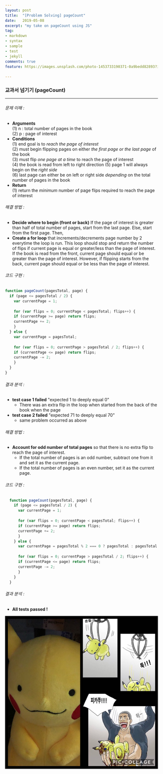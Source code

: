 ```yaml
---
layout: post
title:  "[Problem Solving] pageCount"
date:   2019-05-08
excerpt: "my take on pageCount using JS"
tag:
- markdown 
- syntax
- sample
- test
- jekyll
comments: true
feature: https://images.unsplash.com/photo-1453733190371-0a9bedd82893?ixlib=rb-1.2.1&ixid=eyJhcHBfaWQiOjEyMDd9&auto=format&fit=crop&w=1267&q=80

---
```


### 교과서 넘기기 (pageCount)
---
###### 문제 이해 :
  * **Arguments**  
  (1) n : total number of pages in the book  
  (2) p : page of interest
  * **Conditions**  
  (1) end goal is to *reach the page of interest*  
  (2) must begin flipping pages on either *the first page or the last page* of the book  
  (3) must flip *one page at a time* to reach the page of interest  
  (4) the book is read from left to right direction
  (5) page 1 will always begin on the *right side*  
  (6) last page can either be on left or right side *depending* on the total number of pages in the book
  * **Return**  
  (1) return the *minimum* number of page flips required to reach the page of interest

###### 해결 방법 :  
  * **Decide where to begin (front or back)** If the page of interest is greater than half of total number of pages, start from the last page. Else, start from the first page. Then,
  * **Create a for loop** that increments/decrements page number by 2 everytime the loop is run. This loop should stop and return the number of flips if current page is equal or greater/less than the page of interest.  
  If the book is read from the front, current page should equal or be greater than the page of interest. However, if flipping starts from the back, current page should equal or be less than the page of interest.
###### 코드 구현 :  
  ```javascript
  function pageCount(pagesTotal, page) {
    if (page <= pagesTotal / 2) {
      var currentPage = 1;

      for (var flips = 0; currentPage < pagesTotal; flips++) {
      if (currentPage >= page) return flips;
      currentPage += 2;
      }
    } else {
      var currentPage = pagesTotal;

      for (var flips = 0; currentPage > pagesTotal / 2; flips++) {
      if (currentPage <= page) return flips;
      currentPage -= 2;
      }
    }
  }
  ``` 

###### 결과 분석 : 

  * **test case 1 failed** "expected 1 to deeply equal 0"  
    * There was an extra flip in the loop when started from the back of the book when the page
  * **test case 2 failed** "expected 71 to deeply equal 70"  
    * same problem occurred as above

###### 해결 방법 : 

  * **Account for odd number of total pages** so that there is no extra flip to reach the page of interest.  
    * If the total number of pages is an odd number, subtract one from it and set it as the current page.
    * If the total number of pages is an even number, set it as the current page.

###### 코드 구현 : 
```javascript
  function pageCount(pagesTotal, page) {
    if (page <= pagesTotal / 2) {
      var currentPage = 1;

      for (var flips = 0; currentPage < pagesTotal; flips++) {
      if (currentPage >= page) return flips;
      currentPage += 2;
      }
    } else {
      var currentPage = pagesTotal % 2 === 0 ? pagesTotal : pagesTotal - 1;

      for (var flips = 0; currentPage > pagesTotal / 2; flips++) {
      if (currentPage <= page) return flips;
      currentPage -= 2;
      }
    }
  }
```
###### 결과 분석 : 

  * **All tests passed !** 

  ![pikachu](/assets/postimg/pikachu.jpg "$50 dollar pikachu that I won")
